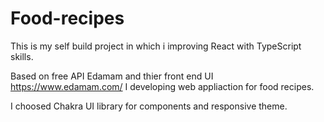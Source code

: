 # Food-recipes

This is my self build project in which i improving React with TypeScript skills.

Based on free API Edamam and thier front end UI https://www.edamam.com/ I developing web appliaction for food recipes.

I choosed Chakra UI library for components and responsive theme.
